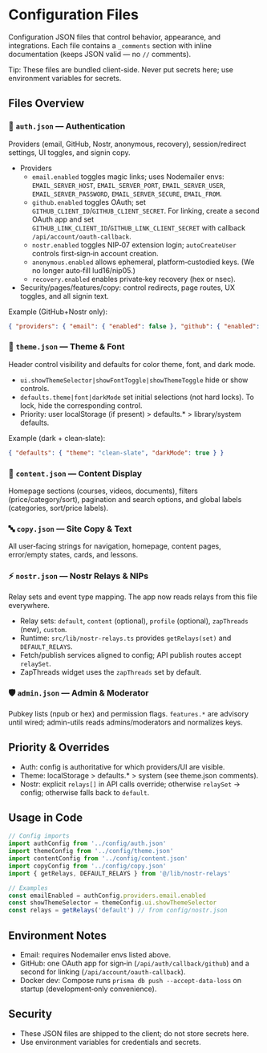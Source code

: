 # Configuration Files

Configuration JSON files that control behavior, appearance, and integrations. Each file contains a `_comments` section with inline documentation (keeps JSON valid — no `//` comments).

Tip: These files are bundled client-side. Never put secrets here; use environment variables for secrets.

## Files Overview

### 🔐 `auth.json` — Authentication
Providers (email, GitHub, Nostr, anonymous, recovery), session/redirect settings, UI toggles, and signin copy.

- Providers
  - `email.enabled` toggles magic links; uses Nodemailer envs: `EMAIL_SERVER_HOST`, `EMAIL_SERVER_PORT`, `EMAIL_SERVER_USER`, `EMAIL_SERVER_PASSWORD`, `EMAIL_SERVER_SECURE`, `EMAIL_FROM`.
  - `github.enabled` toggles OAuth; set `GITHUB_CLIENT_ID`/`GITHUB_CLIENT_SECRET`. For linking, create a second OAuth app and set `GITHUB_LINK_CLIENT_ID`/`GITHUB_LINK_CLIENT_SECRET` with callback `/api/account/oauth-callback`.
  - `nostr.enabled` toggles NIP‑07 extension login; `autoCreateUser` controls first‑sign‑in account creation.
  - `anonymous.enabled` allows ephemeral, platform‑custodied keys. (We no longer auto‑fill lud16/nip05.)
  - `recovery.enabled` enables private‑key recovery (hex or nsec).
- Security/pages/features/copy: control redirects, page routes, UX toggles, and all signin text.

Example (GitHub+Nostr only):
```json
{ "providers": { "email": { "enabled": false }, "github": { "enabled": true }, "nostr": { "enabled": true } } }
```

### 🎨 `theme.json` — Theme & Font
Header control visibility and defaults for color theme, font, and dark mode.

- `ui.showThemeSelector|showFontToggle|showThemeToggle` hide or show controls.
- `defaults.theme|font|darkMode` set initial selections (not hard locks). To lock, hide the corresponding control.
- Priority: user localStorage (if present) > defaults.* > library/system defaults.

Example (dark + clean‑slate):
```json
{ "defaults": { "theme": "clean-slate", "darkMode": true } }
```

### 📝 `content.json` — Content Display
Homepage sections (courses, videos, documents), filters (price/category/sort), pagination and search options, and global labels (categories, sort/price labels).

### 🔤 `copy.json` — Site Copy & Text
All user‑facing strings for navigation, homepage, content pages, error/empty states, cards, and lessons.

### ⚡ `nostr.json` — Nostr Relays & NIPs
Relay sets and event type mapping. The app now reads relays from this file everywhere.

- Relay sets: `default`, `content` (optional), `profile` (optional), `zapThreads` (new), `custom`.
- Runtime: `src/lib/nostr-relays.ts` provides `getRelays(set)` and `DEFAULT_RELAYS`.
- Fetch/publish services aligned to config; API publish routes accept `relaySet`.
- ZapThreads widget uses the `zapThreads` set by default.

### 🛡️ `admin.json` — Admin & Moderator
Pubkey lists (npub or hex) and permission flags. `features.*` are advisory until wired; admin-utils reads admins/moderators and normalizes keys.

## Priority & Overrides

- Auth: config is authoritative for which providers/UI are visible.
- Theme: localStorage > defaults.* > system (see theme.json comments).
- Nostr: explicit `relays[]` in API calls override; otherwise `relaySet` → config; otherwise falls back to `default`.

## Usage in Code

```ts
// Config imports
import authConfig from '../config/auth.json'
import themeConfig from '../config/theme.json'
import contentConfig from '../config/content.json'
import copyConfig from '../config/copy.json'
import { getRelays, DEFAULT_RELAYS } from '@/lib/nostr-relays'

// Examples
const emailEnabled = authConfig.providers.email.enabled
const showThemeSelector = themeConfig.ui.showThemeSelector
const relays = getRelays('default') // from config/nostr.json
```

## Environment Notes

- Email: requires Nodemailer envs listed above.
- GitHub: one OAuth app for sign‑in (`/api/auth/callback/github`) and a second for linking (`/api/account/oauth-callback`).
- Docker dev: Compose runs `prisma db push --accept-data-loss` on startup (development‑only convenience).

## Security

- These JSON files are shipped to the client; do not store secrets here.
- Use environment variables for credentials and secrets.
